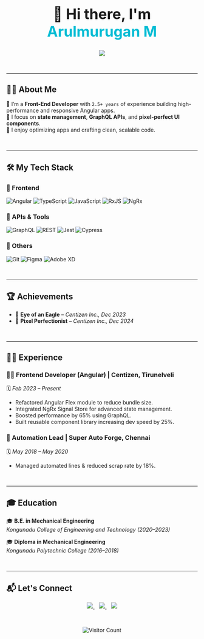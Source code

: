 <!-- Profile README for Arulmurugan M -->

<h1 align="center" style="font-size: 38px;">
  👋 Hi there, I'm <span style="color:#00BCD4">Arulmurugan M</span>
</h1>

<p align="center" style="margin-top: 10px;">
  <img src="https://readme-typing-svg.herokuapp.com?font=Fira+Code&size=30&pause=500&color=00FFFF&center=true&width=850&lines=Front-End+Angular+Developer;GraphQL+%7C+NgRx+%7C+UI+Lover;Pixel+Perfect+Designs+🖌️;Clean+and+Maintainable+Code" />

</p>

<br/>

---

## 🧑‍💻 About Me

🎯 I’m a **Front-End Developer** with `2.5+ years` of experience building high-performance and responsive Angular apps.  
🧠 I focus on **state management**, **GraphQL APIs**, and **pixel-perfect UI components**.  
🚀 I enjoy optimizing apps and crafting clean, scalable code.

<br/>

---

## 🛠️ My Tech Stack

### 🚀 Frontend
![Angular](https://img.shields.io/badge/-Angular-DD0031?style=for-the-badge&logo=angular&logoColor=white)
![TypeScript](https://img.shields.io/badge/-TypeScript-3178C6?style=for-the-badge&logo=typescript&logoColor=white)
![JavaScript](https://img.shields.io/badge/-JavaScript-F7DF1E?style=for-the-badge&logo=javascript&logoColor=black)
![RxJS](https://img.shields.io/badge/-RxJS-B7178C?style=for-the-badge&logo=reactivex&logoColor=white)
![NgRx](https://img.shields.io/badge/-NgRx-8D45B4?style=for-the-badge)

### 🎯 APIs & Tools
![GraphQL](https://img.shields.io/badge/-GraphQL-E10098?style=for-the-badge&logo=graphql&logoColor=white)
![REST](https://img.shields.io/badge/-REST-000?style=for-the-badge&logo=swagger&logoColor=white)
![Jest](https://img.shields.io/badge/-Jest-C21325?style=for-the-badge&logo=jest&logoColor=white)
![Cypress](https://img.shields.io/badge/-Cypress-17202C?style=for-the-badge&logo=cypress&logoColor=white)

### 🔧 Others
![Git](https://img.shields.io/badge/-Git-F05032?style=for-the-badge&logo=git&logoColor=white)
![Figma](https://img.shields.io/badge/-Figma-F24E1E?style=for-the-badge&logo=figma&logoColor=white)
![Adobe XD](https://img.shields.io/badge/-Adobe%20XD-FF61F6?style=for-the-badge&logo=adobe-xd&logoColor=white)

<br/>

---

## 🏆 Achievements

- 🦅 **Eye of an Eagle** – *Centizen Inc., Dec 2023*  
- 🎯 **Pixel Perfectionist** – *Centizen Inc., Dec 2024*

<br/>

---

## 🧑‍💼 Experience

### 👨‍💻 Frontend Developer (Angular) | **Centizen, Tirunelveli**  
🗓️ *Feb 2023 – Present*
- Refactored Angular Flex module to reduce bundle size.
- Integrated NgRx Signal Store for advanced state management.
- Boosted performance by 65% using GraphQL.
- Built reusable component library increasing dev speed by 25%.

### 🔧 Automation Lead | **Super Auto Forge, Chennai**  
🗓️ *May 2018 – May 2020*
- Managed automated lines & reduced scrap rate by 18%.

<br/>

---

## 🎓 Education

🎓 **B.E. in Mechanical Engineering**  
*Kongunadu College of Engineering and Technology (2020–2023)*

🎓 **Diploma in Mechanical Engineering**  
*Kongunadu Polytechnic College (2016–2018)*

<br/>

---

## 📬 Let's Connect

<p align="center">
  <a href="mailto:arulmadhujothi@gmail.com">
    <img src="https://img.shields.io/badge/Email-arulmadhujothi@gmail.com-D14836?style=for-the-badge&logo=gmail&logoColor=white"/>
  </a>
  &nbsp;&nbsp;
  <a href="https://www.linkedin.com/in/arulmuruganmadheswaran" target="_blank">
    <img src="https://img.shields.io/badge/LinkedIn-arulmuruganmadheswaran-0077B5?style=for-the-badge&logo=linkedin&logoColor=white"/>
  </a>
  &nbsp;&nbsp;
  <a href="https://github.com/arulmurugan" target="_blank">
    <img src="https://img.shields.io/badge/GitHub-arulmurugan-181717?style=for-the-badge&logo=github&logoColor=white"/>
  </a>
</p>

<br/>

<p align="center">
  <img src="https://komarev.com/ghpvc/?username=arulmurugan&style=for-the-badge&color=blue" alt="Visitor Count"/>
</p>

